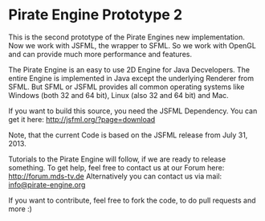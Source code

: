 Pirate Engine Prototype 2
=========================

This is the second prototype of the Pirate Engines new implementation.
Now we work with JSFML, the wrapper to SFML. So we work with OpenGL and
can provide much more performance and features.

The Pirate Engine is an easy to use 2D Engine for Java Decvelopers. The
entire Engine is implemented in Java except the underlying Renderer from
SFML. But SFML or JSFML provides all common operating systems like Windows
(both 32 and 64 bit), Linux (also 32 and 64 bit) and Mac.

If you want to build this source, you need the JSFML Dependency. You can
get it here: http://jsfml.org/?page=download

Note, that the current Code is based on the JSFML release from July 31, 2013.

Tutorials to the Pirate Engine will follow, if we are ready to release something.
To get help, feel free to contact us at our Forum here: http://forum.mds-tv.de
Alternatively you can contact us via mail: info@pirate-engine.org

If you want to contribute, feel free to fork the code, to do pull requests and
more :)
